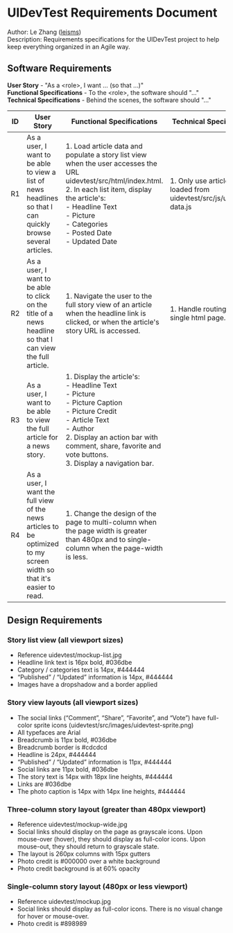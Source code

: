 # UIDevTest Requirements Document
Author: Le Zhang ([leisms](http://github.com/leisms))  
Description: Requirements specifications for the UIDevTest project to help keep everything organized in an Agile way.

## Software Requirements
**User Story** - "As a \<role>, I want … (so that …)"  
**Functional Specifications** - To the \<role>, the software should "…"  
**Technical Specifications** - Behind the scenes, the software should "…"  

| ID | User Story | Functional Specifications | Technical Specifications |
|----|------------|---------------------------|--------------------------|
| R1 | As a user, I want to be able to view a list of news headlines so that I can quickly browse several articles. | 1. Load article data and populate a story list view when the user accesses the URL uidevtest/src/html/index.html. <br> 2. In each list item, display the article's:<br> - Headline Text <br> - Picture <br> - Categories <br> - Posted Date <br> - Updated Date | 1. Only use article data loaded from uidevtest/src/js/uidevtest-data.js |
| R2 | As a user, I want to be able to click on the title of a news headline so that I can view the full article. | 1. Navigate the user to the full story view of an article when the headline link is clicked, or when the article's story URL is accessed. | 1. Handle routing with a single html page. |
| R3 | As a user, I want to be able to view the full article for a news story. | 1. Display the article's: <br> - Headline Text <br> - Picture <br> - Picture Caption <br> - Picture Credit <br> - Article Text <br> - Author <br> 2. Display an action bar with comment, share, favorite and vote buttons. <br> 3. Display a navigation bar. | |
| R4 | As a user, I want the full view of the news articles to be optimized to my screen width so that it's easier to read. | 1. Change the design of the page to multi-column when the page width is greater than 480px and to single-column when the page-width is less.

## Design Requirements

### Story list view (all viewport sizes)

- Reference uidevtest/mockup-list.jpg
- Headline link text is 16px bold, #036dbe
- Category / categories text is 14px, #444444
- “Published” / “Updated” information is 14px, #444444
- Images have a dropshadow and a border applied

### Story view layouts (all viewport sizes)

- The social links (“Comment”, “Share”, “Favorite”, and “Vote”) have full-color sprite icons (uidevtest/src/images/uidevtest-sprite.png)
- All typefaces are Arial
- Breadcrumb is 11px bold, #036dbe
- Breadcrumb border is #cdcdcd
- Headline is 24px, #444444
- “Published” / “Updated” information is 11px, #444444
- Social links are 11px bold, #036dbe
- The story text is 14px with 18px line heights, #444444
- Links are #036dbe
- The photo caption is 14px with 14px line heights, #444444

### Three-column story layout (greater than 480px viewport)

- Reference uidevtest/mockup-wide.jpg
- Social links should display on the page as grayscale icons. Upon mouse-over (hover), they should display as full-color icons. Upon mouse-out, they should return to grayscale state.
- The layout is 260px columns with 15px gutters
- Photo credit is #000000 over a white background
- Photo credit background is at 60% opacity

### Single-column story layout (480px or less viewport)

- Reference uidevtest/mockup.jpg
- Social links should display as full-color icons. There is no visual change for hover or mouse-over.
- Photo credit is #898989